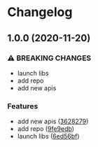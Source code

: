 # Changelog

## 1.0.0 (2020-11-20)


### ⚠ BREAKING CHANGES

* launch libs
* add repo
* add new apis

### Features

* add new apis ([3628279](https://www.github.com/sofisl/hello-world/commit/36282795b32dc0832227058eef35336403df914b))
* add repo ([9fe9edb](https://www.github.com/sofisl/hello-world/commit/9fe9edbda42bed7eb15f54ea38d0bd1cbbf99029))
* launch libs ([6ed56bf](https://www.github.com/sofisl/hello-world/commit/6ed56bf5fd80c77ad7ec84b10e702fbaac611664))

